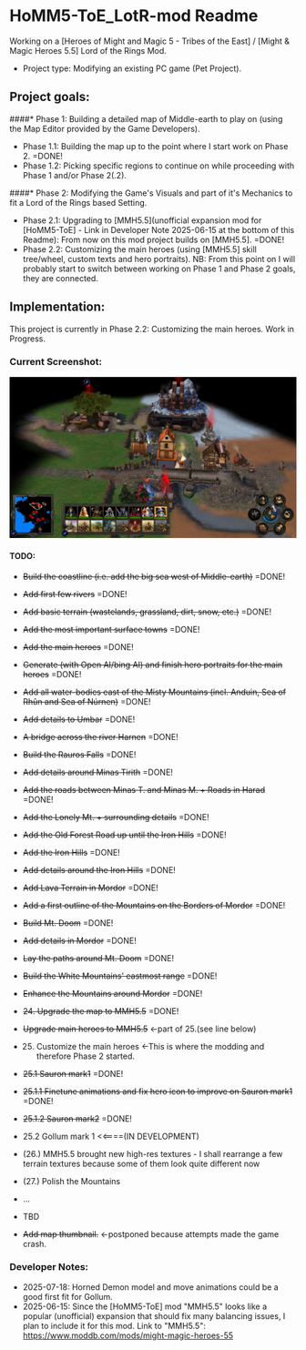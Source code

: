 # HoMM5-ToE_LotR-mod Readme
Working on a [Heroes of Might and Magic 5 - Tribes of the East] / [Might & Magic Heroes 5.5] Lord of the Rings Mod.

* Project type: Modifying an existing PC game (Pet Project).

## Project goals:
####* Phase 1: Building a detailed map of Middle-earth to play on (using the Map Editor provided by the Game Developers).

* Phase 1.1: Building the map up to the point where I start work on Phase 2. =DONE!
* Phase 1.2: Picking specific regions to continue on while proceeding with Phase 1 and/or Phase 2(.2).

####* Phase 2: Modifying the Game's Visuals and part of it's Mechanics to fit a Lord of the Rings based Setting.

* Phase 2.1: Upgrading to [MMH5.5](unofficial expansion mod for [HoMM5-ToE] - Link in Developer Note 2025-06-15 at the bottom of this Readme): From now on this mod project builds on [MMH5.5]. =DONE!
* Phase 2.2: Customizing the main heroes (using [MMH5.5] skill tree/wheel, custom texts and hero portraits). NB: From this point on I will probably start to switch between working on Phase 1 and Phase 2 goals, they are connected.

## Implementation:
This project is currently in Phase 2.2: Customizing the main heroes. Work in Progress.
  
### Current Screenshot:
![alt text](https://github.com/civilbarbar/HoMM5-ToE_LotR-mod/blob/main/Phase1/screenshots/2025-05-11_lonely-mountain-01.png?raw=true "In-game screenshot of Middle-earth map at Lonely Mountain")

#### TODO:  

* ~~Build the coastline (i.e. add the big sea west of Middle-earth)~~ =DONE!
* ~~Add first few rivers~~ =DONE!
* ~~Add basic terrain (wastelands, grassland, dirt, snow, etc.)~~ =DONE!
* ~~Add the most important surface towns~~ =DONE!
* ~~Add the main heroes~~ =DONE!
* ~~Generate (with Open AI/bing AI) and finish hero portraits for the main heroes~~ =DONE!
* ~~Add all water-bodies east of the Misty Mountains (incl. Anduin, Sea of Rhûn and Sea of Núrnen)~~ =DONE!
* ~~Add details to Umbar~~ =DONE!
* ~~A bridge across the river Harnen~~ =DONE!
* ~~Build the Rauros Falls~~ =DONE!
* ~~Add details around Minas Tirith~~ =DONE!
* ~~Add the roads between Minas T. and Minas M. + Roads in Harad~~ =DONE!
* ~~Add the Lonely Mt. + surrounding details~~ =DONE!
* ~~Add the Old Forest Road up until the Iron Hills~~ =DONE!
* ~~Add the Iron Hills~~ =DONE!
* ~~Add details around the Iron Hills~~ =DONE!
* ~~Add Lava Terrain in Mordor~~ =DONE!
* ~~Add a first outline of the Mountains on the Borders of Mordor~~ =DONE!
* ~~Build Mt. Doom~~ =DONE!
* ~~Add details in Mordor~~ =DONE!
* ~~Lay the paths around Mt. Doom~~ =DONE!
* ~~Build the White Mountains' eastmost range~~ =DONE!
* ~~Enhance the Mountains around Mordor~~ =DONE!
* ~~24. Upgrade the map to MMH5.5~~ =DONE!
* ~~Upgrade main heroes to MMH5.5~~ <-part of 25.(see line below)
* 25. Customize the main heroes <-This is where the modding and therefore Phase 2 started.
* ~~25.1 Sauron mark1~~ =DONE!
* ~~25.1.1 Finetune animations and fix hero icon to improve on Sauron mark1~~ =DONE!
* ~~25.1.2 Sauron mark2~~ =DONE!
* 25.2 Gollum mark 1 <<====(IN DEVELOPMENT)

* (26.) MMH5.5 brought new high-res textures - I shall rearrange a few terrain textures because some of them look quite different now
* (27.) Polish the Mountains
* ...
* TBD

* ~~Add map thumbnail.~~ <-postponed because attempts made the game crash.

  
### Developer Notes:
* 2025-07-18: Horned Demon model and move animations could be a good first fit for Gollum.
* 2025-06-15: Since the [HoMM5-ToE] mod "MMH5.5" looks like a popular (unofficial) expansion that should fix many balancing issues, I plan to include it for this mod. Link to "MMH5.5": https://www.moddb.com/mods/might-magic-heroes-55
